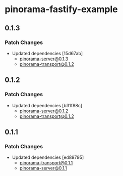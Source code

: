 # pinorama-fastify-example

## 0.1.3

### Patch Changes

- Updated dependencies [15d67ab]
  - pinorama-server@0.1.3
  - pinorama-transport@0.1.2

## 0.1.2

### Patch Changes

- Updated dependencies [b31f88c]
  - pinorama-server@0.1.2
  - pinorama-transport@0.1.2

## 0.1.1

### Patch Changes

- Updated dependencies [ed89795]
  - pinorama-transport@0.1.1
  - pinorama-server@0.1.1
